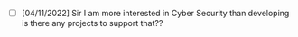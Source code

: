 - [ ] [04/11/2022] Sir I am more interested in Cyber Security than developing is there any projects to support that??
